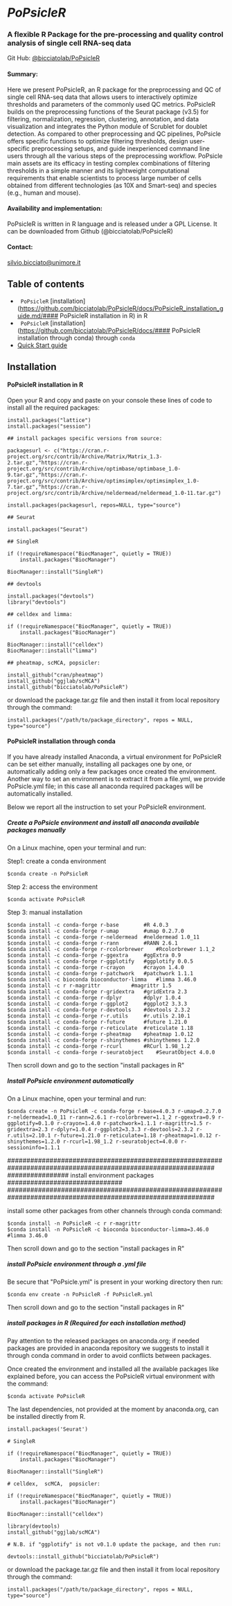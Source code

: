# _PoPsicleR_ 
### A flexible R Package for the pre-processing and quality control analysis of single cell RNA-seq data

Git Hub: [@bicciatolab/PoPsicleR](https://github.com/bicciatolab/PoPsicleR) 

#### Summary: 
Here we present PoPsicleR, an R package for the preprocessing and QC of single cell RNA-seq data that allows users to interactively optimize thresholds and parameters of the commonly used QC metrics. PoPsicleR builds on the preprocessing functions of the Seurat package (v3.5) for filtering, normalization, regression, clustering, annotation, and data visualization and integrates the Python module of Scrublet for doublet detection. As compared to other preprocessing and QC pipelines, PoPsicle offers specific functions to optimize filtering thresholds, design user-specific preprocessing setups, and guide inexperienced command line users through all the various steps of the preprocessing workflow. PoPsicle main assets are its efficacy in testing complex combinations of filtering thresholds in a simple manner and its lightweight computational requirements that enable scientists to process large number of cells obtained from different technologies (as 10X and Smart-seq) and species (e.g., human and mouse).

#### Availability and implementation:
PoPsicleR is written in R language and is released under a GPL License. It can be downloaded from Github (@bicciatolab/PoPsicleR)
#### Contact: 
silvio.bicciato@unimore.it


## Table of contents

- ` PoPsicleR` [installation](https://github.com/bicciatolab/PoPsicleR/docs/PoPsicleR_installation_guide.md/#### PoPsicleR installation in R) in R
- ` PoPsicleR` [installation](https://github.com/bicciatolab/PoPsicleR/docs/#### PoPsicleR installation through conda) through `conda`
- [Quick Start guide](https://github.com/bicciatolab/PoPsicleR/docs/Quick_Start_guide.md)

## Installation 

#### PoPsicleR installation in R

Open your R and copy and paste on your console these lines of code to install all the required packages: 

```
install.packages("lattice")
install.packages("session")

## install packages specific versions from source:
   
packagesurl <- c("https://cran.r-project.org/src/contrib/Archive/Matrix/Matrix_1.3-2.tar.gz","https://cran.r-project.org/src/contrib/Archive/optimbase/optimbase_1.0-9.tar.gz","https://cran.r-project.org/src/contrib/Archive/optimsimplex/optimsimplex_1.0-7.tar.gz","https://cran.r-project.org/src/contrib/Archive/neldermead/neldermead_1.0-11.tar.gz")

install.packages(packagesurl, repos=NULL, type="source")

## Seurat

install.packages("Seurat")

## SingleR

if (!requireNamespace("BiocManager", quietly = TRUE))
    install.packages("BiocManager")

BiocManager::install("SingleR")

## devtools

install.packages("devtools")
library("devtools")

## celldex and limma: 

if (!requireNamespace("BiocManager", quietly = TRUE))
    install.packages("BiocManager")

BiocManager::install("celldex")
BiocManager::install("limma")

## pheatmap, scMCA, popsicler:

install_github("cran/pheatmap") 
install_github("ggjlab/scMCA") 
install_github("bicciatolab/PoPsicleR")
```
or download the package.tar.gz file and then install it from local repository through the command:
  
```
install.packages("/path/to/package_directory", repos = NULL, type="source")
```
#### PoPsicleR installation through conda

If you have already installed Anaconda, a virtual environment for PoPsicleR can be set either manually, installing all packages one by one, or automatically adding only a few packages once created the environment.
Another way to set an environment is to extract it from a file.yml, we provide PoPsicle.yml file; in this case all anaconda required packages will be automatically installed.

Below we report all the instruction to set your PoPsicleR environment.


##### Create a PoPsicle environment and install all anaconda available packages manually 

On a Linux machine, open your terminal and run:

Step1: create a conda environment

	$conda create -n PoPsicleR

Step 2: access the environment 

	$conda activate PoPsicleR

Step 3: manual installation

	$conda install -c conda-forge r-base     	#R 4.0.3
	$conda install -c conda-forge r-umap		#umap 0.2.7.0
	$conda install -c conda-forge r-neldermead	#neldermead 1.0_11
	$conda install -c conda-forge r-rann		#RANN 2.6.1
	$conda install -c conda-forge r-rcolorbrewer	#Rcolorbrewer 1.1_2
	$conda install -c conda-forge r-ggextra		#ggExtra 0.9
	$conda install -c conda-forge r-ggplotify	#ggplotify 0.0.5
	$conda install -c conda-forge r-crayon		#crayon 1.4.0
	$conda install -c conda-forge r-patchwork	#patchwork 1.1.1
	$conda install -c bioconda bioconductor-limma	#limma 3.46.0
	$conda install -c r r-magrittr			#magrittr 1.5
	$conda install -c conda-forge r-gridextra	#gridExtra 2.3
	$conda install -c conda-forge r-dplyr		#dplyr 1.0.4
	$conda install -c conda-forge r-ggplot2		#ggplot2 3.3.3
	$conda install -c conda-forge r-devtools	#devtools 2.3.2
	$conda install -c conda-forge r-r.utils		#r.utils 2.10.1
	$conda install -c conda-forge r-future		#future 1.21.0
	$conda install -c conda-forge r-reticulate	#reticulate 1.18
	$conda install -c conda-forge r-pheatmap	#pheatmap 1.0.12
	$conda install -c conda-forge r-shinythemes	#shinythemes 1.2.0
	$conda install -c conda-forge r-rcurl		#RCurl 1.98_1.2
	$conda install -c conda-forge r-seuratobject	#SeuratObject 4.0.0

Then scroll down and go to the section "install packages in R"

##### Install PoPsicle environment automatically
 
On a Linux machine, open your terminal and run:

	$conda create -n PoPsicleR -c conda-forge r-base=4.0.3 r-umap=0.2.7.0 r-neldermead=1.0_11 r-rann=2.6.1 r-rcolorbrewer=1.1_2 r-ggextra=0.9 r-ggplotify=0.1.0 r-crayon=1.4.0 r-patchwork=1.1.1 r-magrittr=1.5 r-gridextra=2.3 r-dplyr=1.0.4 r-ggplot2=3.3.3 r-devtools=2.3.2 r-r.utils=2.10.1 r-future=1.21.0 r-reticulate=1.18 r-pheatmap=1.0.12 r-shinythemes=1.2.0 r-rcurl=1.98_1.2 r-seuratobject=4.0.0 r-sessioninfo=1.1.1

##############################################################################################################
################		    install environment packages		##############################
##############################################################################################################

install some other packages from other channels through conda command: 

	$conda install -n PoPsicleR -c r r-magrittr
	$conda install -n PoPsicleR -c bioconda bioconductor-limma=3.46.0		#limma 3.46.0

Then scroll down and go to the section "install packages in R"

##### install PoPsicle environment through a .yml file

Be secure that "PoPsicle.yml" is present in your working directory then run: 

	$conda env create -n PoPsicleR -f PoPsicleR.yml

Then scroll down and go to the section "install packages in R"

#####	install packages in R (Required for each installation method)   

Pay attention to the released packages on anaconda.org; if needed packages are provided in anaconda repository we suggests to install it through conda command in order to avoid conflicts between packages.

Once created the environment and installed all the available packages like explained before, you can access the PoPsicleR virtual environment with the command: 

	$conda activate PoPsicleR

The last dependencies, not provided at the moment by anaconda.org, can be installed directly from R.
 
```
install.packages('Seurat')

# SingleR

if (!requireNamespace("BiocManager", quietly = TRUE))
    install.packages("BiocManager")

BiocManager::install("SingleR")

# celldex,  scMCA,  popsicler:

if (!requireNamespace("BiocManager", quietly = TRUE))
    install.packages("BiocManager")

BiocManager::install("celldex")

library(devtools)
install_github("ggjlab/scMCA") 

# N.B. if "ggplotify" is not v0.1.0 update the package, and then run:

devtools::install_github("bicciatolab/PoPsicleR")
```
or download the package.tar.gz file and then install it from local  repository through the command:
 
```
install.packages("/path/to/package_directory", repos = NULL, type="source")
```


